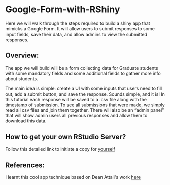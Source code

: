 # Google-Form-with-RShiny
Here we will walk through the steps required to build a shiny app that mimicks a Google Form. It will allow users to submit responses to some input fields, save their data, and allow admins to view the submitted responses.

## Overview:
The app we will build will be a form collecting data for Graduate students with some mandatory fields and some additional fields to gather more info about students.

The main idea is simple: create a UI with some inputs that users need to fill out, add a submit button, and save the response. Sounds simple, and it is! In this tutorial each response will be saved to a .csv file along with the timestamp of submission. To see all submissions that were made, we simply read all csv files and join them together. There will also be an “admin panel” that will show admin users all previous responses and allow them to download this data.

## How to get your own RStudio Server?
Follow this detailed link to initiate a copy for [yourself](https://deanattali.com/2015/05/09/setup-rstudio-shiny-server-digital-ocean/#shiny-user-perms)

## References:
I learnt this cool app technique based on Dean Attali's work [here](https://deanattali.com/2015/06/14/mimicking-google-form-shiny/)
